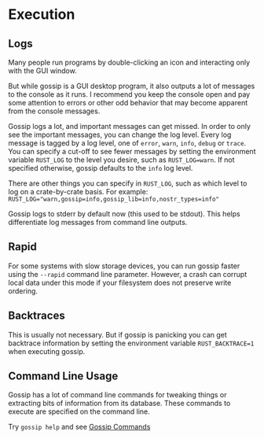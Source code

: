 # Execution

## Logs

Many people run programs by double-clicking an icon and interacting only with the GUI window.

But while gossip is a GUI desktop program, it also outputs a lot of messages to the console as it runs. I recommend you keep the console open and pay some attention to errors or other odd behavior that may become apparent from the console messages.

Gossip logs a lot, and important messages can get missed. In order to only see the important messages, you can change the log level. Every log message is tagged by a log level, one of `error`, `warn`, `info`, `debug` or `trace`. You can specify a cut-off to see fewer messages by setting the environment variable `RUST_LOG` to the level you desire, such as `RUST_LOG=warn`.  If not specified otherwise, gossip defaults to the `info` log level.

There are other things you can specify in `RUST_LOG`, such as which level to log on a crate-by-crate basis. For example: `RUST_LOG="warn,gossip=info,gossip_lib=info,nostr_types=info"`

Gossip logs to stderr by default now (this used to be stdout). This helps differentiate log messages from command line outputs.

## Rapid

For some systems with slow storage devices, you can run gossip faster using the `--rapid` command line parameter.  However, a crash can corrupt local data under this mode if your filesystem does not preserve write ordering.

## Backtraces

This is usually not necessary. But if gossip is panicking you can get backtrace information by setting the environment variable `RUST_BACKTRACE=1` when executing gossip.

## Command Line Usage

Gossip has a lot of command line commands for tweaking things or extracting bits of information from its database.  These commands to execute are specified on the command line.

Try `gossip help` and see [Gossip Commands](COMMANDS.md)
